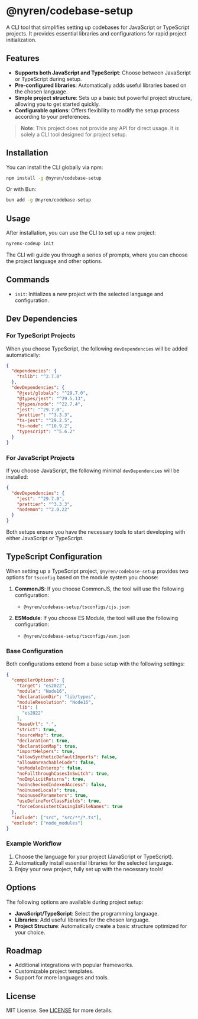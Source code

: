 # @nyren/codebase-setup

A CLI tool that simplifies setting up codebases for JavaScript or TypeScript projects. It provides essential libraries and configurations for rapid project initialization.

## Features

- **Supports both JavaScript and TypeScript**: Choose between JavaScript or TypeScript during setup.
- **Pre-configured libraries**: Automatically adds useful libraries based on the chosen language.
- **Simple project structure**: Sets up a basic but powerful project structure, allowing you to get started quickly.
- **Configurable options**: Offers flexibility to modify the setup process according to your preferences.

> **Note**: This project does not provide any API for direct usage. It is solely a CLI tool designed for project setup.

## Installation

You can install the CLI globally via npm:

```bash
npm install -g @nyren/codebase-setup
```

Or with Bun:

```bash
bun add -g @nyren/codebase-setup
```

## Usage

After installation, you can use the CLI to set up a new project:

```bash
nyrenx-codeup init
```

The CLI will guide you through a series of prompts, where you can choose the project language and other options.

## Commands

- `init`: Initializes a new project with the selected language and configuration.

## Dev Dependencies

### For TypeScript Projects

When you choose TypeScript, the following `devDependencies` will be added automatically:

```json
{
  "dependencies": {
    "tslib": "^2.7.0"
  },
  "devDependencies": {
    "@jest/globals": "^29.7.0",
    "@types/jest": "^29.5.13",
    "@types/node": "^22.7.4",
    "jest": "^29.7.0",
    "prettier": "^3.3.3",
    "ts-jest": "^29.2.5",
    "ts-node": "^10.9.2",
    "typescript": "^5.6.2"
  }
}
```

### For JavaScript Projects

If you choose JavaScript, the following minimal `devDependencies` will be installed:

```json
{
  "devDependencies": {
    "jest": "^29.7.0",
    "prettier": "^3.3.3",
    "nodemon": "^2.0.22"
  }
}
```

Both setups ensure you have the necessary tools to start developing with either JavaScript or TypeScript.

## TypeScript Configuration

When setting up a TypeScript project, `@nyren/codebase-setup` provides two options for `tsconfig` based on the module system you choose:

1. **CommonJS**: If you choose CommonJS, the tool will use the following configuration:
   - `@nyren/codebase-setup/tsconfigs/cjs.json`

2. **ESModule**: If you choose ES Module, the tool will use the following configuration:
   - `@nyren/codebase-setup/tsconfigs/esm.json`

### Base Configuration

Both configurations extend from a base setup with the following settings:

```json
{
  "compilerOptions": {
    "target": "es2022",
    "module": "Node16",
    "declarationDir": "lib/types",
    "moduleResolution": "Node16",
    "lib": [
      "es2022"
    ],
    "baseUrl": ".",
    "strict": true,
    "sourceMap": true,
    "declaration": true,
    "declarationMap": true,
    "importHelpers": true,
    "allowSyntheticDefaultImports": false,
    "allowUnreachableCode": false,
    "esModuleInterop": false,
    "noFallthroughCasesInSwitch": true,
    "noImplicitReturns": true,
    "noUncheckedIndexedAccess": false,
    "noUnusedLocals": true,
    "noUnusedParameters": true,
    "useDefineForClassFields": true,
    "forceConsistentCasingInFileNames": true
  },
  "include": ["src", "src/**/*.ts"],
  "exclude": ["node_modules"]
}
```

### Example Workflow

1. Choose the language for your project (JavaScript or TypeScript).
2. Automatically install essential libraries for the selected language.
3. Enjoy your new project, fully set up with the necessary tools!

## Options

The following options are available during project setup:

- **JavaScript/TypeScript**: Select the programming language.
- **Libraries**: Add useful libraries for the chosen language.
- **Project Structure**: Automatically create a basic structure optimized for your choice.

## Roadmap

- Additional integrations with popular frameworks.
- Customizable project templates.
- Support for more languages and tools.

## License

MIT License. See [LICENSE](./LICENSE) for more details.